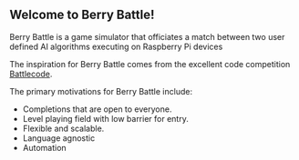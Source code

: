 ## Welcome to Berry Battle!
Berry Battle is a game simulator that officiates a match between two user defined AI algorithms executing on Raspberry Pi devices

The inspiration for Berry Battle comes from the excellent code competition [Battlecode](https://battlecode.org/). 

The primary motivations for Berry Battle include:
  - Completions that are open to everyone.
  - Level playing field with low barrier for entry.
  - Flexible and scalable.
  - Language agnostic
  - Automation

<!--

**Here are some ideas to get you started:**

🙋‍♀️ A short introduction - what is your organization all about?
🌈 Contribution guidelines - how can the community get involved?
👩‍💻 Useful resources - where can the community find your docs? Is there anything else the community should know?
🍿 Fun facts - what does your team eat for breakfast?
🧙 Remember, you can do mighty things with the power of [Markdown](https://docs.github.com/github/writing-on-github/getting-started-with-writing-and-formatting-on-github/basic-writing-and-formatting-syntax)
-->
